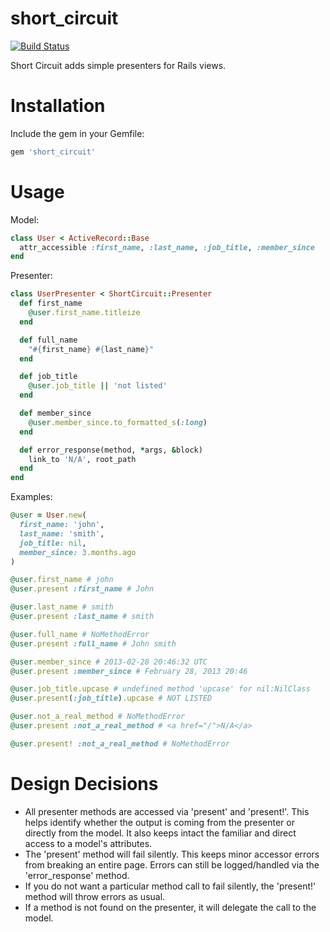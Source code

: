 short_circuit
=============

[![Build Status](https://travis-ci.org/jpruetting/short-circuit.png?branch=master)](https://travis-ci.org/jpruetting/short-circuit)

Short Circuit adds simple presenters for Rails views.


Installation
=============

Include the gem in your Gemfile:

```ruby
gem 'short_circuit'
```

Usage
=============

Model:

```ruby
class User < ActiveRecord::Base
  attr_accessible :first_name, :last_name, :job_title, :member_since
end
```

Presenter:

```ruby
class UserPresenter < ShortCircuit::Presenter
  def first_name
    @user.first_name.titleize
  end

  def full_name
    "#{first_name} #{last_name}"
  end

  def job_title
    @user.job_title || 'not listed'
  end

  def member_since
    @user.member_since.to_formatted_s(:long) 
  end

  def error_response(method, *args, &block)
    link_to 'N/A', root_path
  end
end
```

Examples:

```ruby
@user = User.new(
  first_name: 'john',
  last_name: 'smith',
  job_title: nil,
  member_since: 3.months.ago
)

@user.first_name # john
@user.present :first_name # John

@user.last_name # smith
@user.present :last_name # smith

@user.full_name # NoMethodError
@user.present :full_name # John smith

@user.member_since # 2013-02-28 20:46:32 UTC
@user.present :member_since # February 28, 2013 20:46

@user.job_title.upcase # undefined method 'upcase' for nil:NilClass
@user.present(:job_title).upcase # NOT LISTED

@user.not_a_real_method # NoMethodError
@user.present :not_a_real_method # <a href="/">N/A</a>

@user.present! :not_a_real_method # NoMethodError
```

Design Decisions
=============
* All presenter methods are accessed via 'present' and 'present!'. This helps identify whether the output is coming from the presenter or directly from the model. It also keeps intact the familiar and direct access to a model's attributes.
* The 'present' method will fail silently. This keeps minor accessor errors from breaking an entire page. Errors can still be logged/handled via the 'error_response' method.
* If you do not want a particular method call to fail silently, the 'present!' method will throw errors as usual.
* If a method is not found on the presenter, it will delegate the call to the model.
